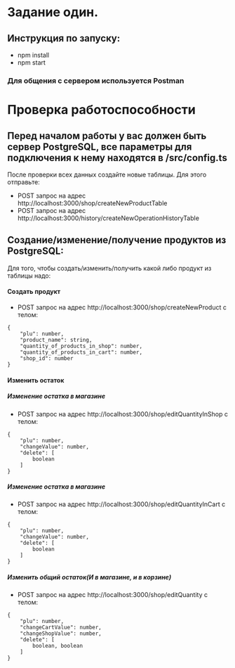 # Задание один.
## Инструкция по запуску:
- npm install
- npm start
### Для общения с сервером используется Postman

# Проверка работоспособности
## Перед началом работы у вас должен быть сервер PostgreSQL,  все параметры для подключения к нему находятся в /src/config.ts

После проверки всех данных создайте новые таблицы.
Для этого отправьте:
- POST запрос на адрес http://localhost:3000/shop/createNewProductTable
- POST запрос на адрес http://localhost:3000/history/createNewOperationHistoryTable

## Создание/изменение/получение продуктов из PostgreSQL:
Для того, чтобы создать/изменить/получить какой либо продукт из таблицы надо:
#### Создать продукт
- POST запрос на адрес http://localhost:3000/shop/createNewProduct с телом:
```
{
    "plu": number,
    "product_name": string,
    "quantity_of_products_in_shop": number,
    "quantity_of_products_in_cart": number,
    "shop_id": number
}
```
#### Изменить остаток
##### Изменение остатка в магазине
- POST запрос на адрес http://localhost:3000/shop/editQuantityInShop с телом: 
```
{
    "plu": number,
    "changeValue": number,
    "delete": [
        boolean
    ]
}
```
##### Изменение остатка в магазине
- POST запрос на адрес http://localhost:3000/shop/editQuantityInCart с телом: 
```
{
    "plu": number,
    "changeValue": number,
    "delete": [
        boolean
    ]
}
```

##### Изменить общий остаток(И в магазине, и в корзине)
- POST запрос на адрес http://localhost:3000/shop/editQuantity с телом: 
```
{
    "plu": number,
    "changeCartValue": number,
    "changeShopValue": number,
    "delete": [
        boolean, boolean
    ]
}
```
